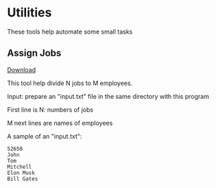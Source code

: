 # Utilities
These tools help automate some small tasks

## Assign Jobs

[Download](https://github.com/scorta/Utilities/releases/tag/0.1)

This tool help divide N jobs to M employees.

Input: prepare an "input.txt"  file in the same directory with this program

First line is N: numbers of jobs

M next lines are names of employees

A sample of an "input.txt":

```
52658
John
Tom
Mitchell
Elon Musk
Bill Gates
```
